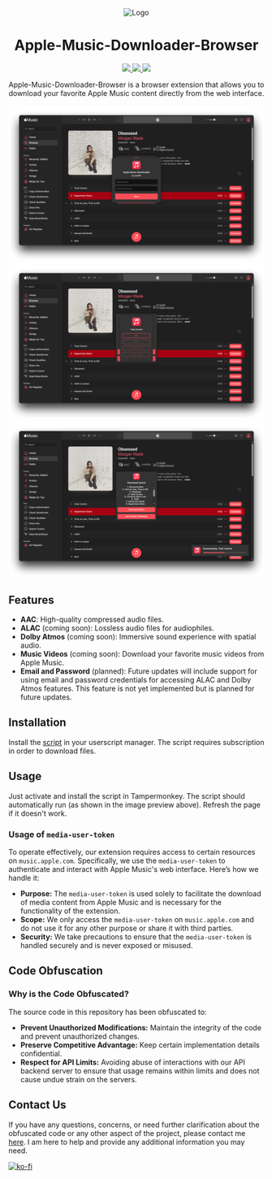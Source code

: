 <p align="center">
  <img src="https://music.apple.com/assets/favicon/favicon-180.png" alt="Logo" />
</p>

<h1 align="center">Apple-Music-Downloader-Browser</h1>

<p align="center">
  <a href="https://t.me/JemPH/"> 
    <img
      src="https://img.shields.io/badge/TELEGRAM-blue.svg?style=for-the-badge&logo=telegram&logoColor=white&labelColor=000000&logoWidth=20">
  </a>
  <a href="https://raw.githubusercontent.com/JemPH/Apple-Music-Downloader-Browser/main/apple-music-downloader.user.js"> 
    <img
      src="https://img.shields.io/badge/TAMPERMONKEY-grey.svg?style=for-the-badge&logo=tampermonkey&logoColor=white&labelColor=000000&logoWidth=20">
   </a>
  <a href="https://phcorner.net/members/jemph.1522390/"> 
    <img
      src="https://img.shields.io/badge/PH-PHCORNER-red.svg?style=for-the-badge&logo=&logoColor=white&labelColor=000000&logoWidth=20">
  </a>
</p>

<p align="center">
  Apple-Music-Downloader-Browser is a browser extension that allows you to download your favorite Apple Music content directly from the web interface.
</p>

<p align="left">
  <img src="https://raw.githubusercontent.com/JemPH/Apple-Music-Downloader-Browser/main/assets/preview-1.png" alt="image"/>
  <img src="https://raw.githubusercontent.com/JemPH/Apple-Music-Downloader-Browser/main/assets/preview-2.png" alt="image"/>
  <img src="https://raw.githubusercontent.com/JemPH/Apple-Music-Downloader-Browser/main/assets/preview-3.png" alt="image"/>
</p>

## Features

- **AAC**: High-quality compressed audio files.
- **ALAC** (coming soon): Lossless audio files for audiophiles.
- **Dolby Atmos** (coming soon): Immersive sound experience with spatial audio.
- **Music Videos** (coming soon): Download your favorite music videos from Apple Music.
- **Email and Password** (planned): Future updates will include support for using email and password credentials for accessing ALAC and Dolby Atmos features. This feature is not yet implemented but is planned for future updates.

## Installation
   Install the [script](https://raw.githubusercontent.com/JemPH/Apple-Music-Downloader-Browser/main/apple-music-downloader.user.js) in your userscript manager. The script requires subscription in order to download files.

## Usage
  Just activate and install the script in Tampermonkey. The script should automatically run (as shown in the image preview above). Refresh the page if it doesn't work.

### Usage of `media-user-token`
To operate effectively, our extension requires access to certain resources on `music.apple.com`. Specifically, we use the `media-user-token` to authenticate and interact with Apple Music's web interface. Here’s how we handle it:

- **Purpose:** The `media-user-token` is used solely to facilitate the download of media content from Apple Music and is necessary for the functionality of the extension.
- **Scope:** We only access the `media-user-token` on `music.apple.com` and do not use it for any other purpose or share it with third parties.
- **Security:** We take precautions to ensure that the `media-user-token` is handled securely and is never exposed or misused.

## Code Obfuscation
### Why is the Code Obfuscated?
The source code in this repository has been obfuscated to:
- **Prevent Unauthorized Modifications:** Maintain the integrity of the code and prevent unauthorized changes.
- **Preserve Competitive Advantage:** Keep certain implementation details confidential.
- **Respect for API Limits:** Avoiding abuse of interactions with our API backend server to ensure that usage remains within limits and does not cause undue strain on the servers.

## Contact Us
If you have any questions, concerns, or need further clarification about the obfuscated code or any other aspect of the project, please contact me [here](https://t.me/JemPH). I am here to help and provide any additional information you may need.


<p align="left">
  <a href="https://ko-fi.com/O4O3D65S3">
    <img src="https://ko-fi.com/img/githubbutton_sm.svg" alt="ko-fi" />
  </a>
</p>

